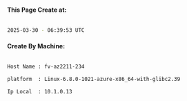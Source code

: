 
   
#### This Page Create at:

```bash

2025-03-30 - 06:39:53 UTC

```

#### Create By Machine:

```bash

Host Name : fv-az2211-234

platform  : Linux-6.8.0-1021-azure-x86_64-with-glibc2.39

Ip Local  : 10.1.0.13

```

